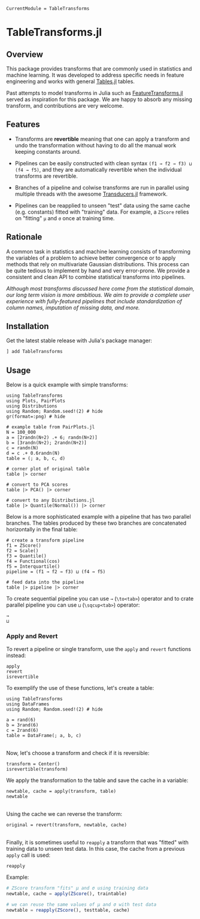 ```@meta
CurrentModule = TableTransforms
```

# TableTransforms.jl

## Overview

This package provides transforms that are commonly used in statistics
and machine learning. It was developed to address specific needs in
feature engineering and works with general
[Tables.jl](https://github.com/JuliaData/Tables.jl) tables.

Past attempts to model transforms in Julia such as
[FeatureTransforms.jl](https://github.com/invenia/FeatureTransforms.jl)
served as inspiration for this package. We are happy to absorb any
missing transform, and contributions are very welcome.

## Features

- Transforms are **revertible** meaning that one can apply a transform
  and undo the transformation without having to do all the manual work
  keeping constants around.

- Pipelines can be easily constructed with clean syntax
  `(f1 → f2 → f3) ⊔ (f4 → f5)`, and they are automatically
  revertible when the individual transforms are revertible.

- Branches of a pipeline and colwise transforms are run in parallel
  using multiple threads with the awesome
  [Transducers.jl](https://github.com/JuliaFolds/Transducers.jl)
  framework.

- Pipelines can be reapplied to unseen "test" data using the same cache
  (e.g. constants) fitted with "training" data. For example, a `ZScore`
  relies on "fitting" `μ` and `σ` once at training time.

## Rationale

A common task in statistics and machine learning consists of transforming
the variables of a problem to achieve better convergence or to apply methods
that rely on multivariate Gaussian distributions. This process can be quite
tedious to implement by hand and very error-prone. We provide a consistent
and clean API to combine statistical transforms into pipelines.

*Although most transforms discussed here come from the statistical domain,
our long term vision is more ambitious. We aim to provide a complete
user experience with fully-featured pipelines that include standardization
of column names, imputation of missing data, and more.*

## Installation

Get the latest stable release with Julia's package manager:

```julia
] add TableTransforms
```

## Usage

Below is a quick example with simple transforms:

```@example usage
using TableTransforms
using Plots, PairPlots
using Distributions
using Random; Random.seed!(2) # hide
gr(format=:png) # hide

# example table from PairPlots.jl
N = 100_000
a = [2randn(N÷2) .+ 6; randn(N÷2)]
b = [3randn(N÷2); 2randn(N÷2)]
c = randn(N)
d = c .+ 0.6randn(N)
table = (; a, b, c, d)

# corner plot of original table
table |> corner
```

```@example usage
# convert to PCA scores
table |> PCA() |> corner
```

```@example usage
# convert to any Distributions.jl
table |> Quantile(Normal()) |> corner
```

Below is a more sophisticated example with a pipeline that has
two parallel branches. The tables produced by these two branches
are concatenated horizontally in the final table:

```@example usage
# create a transform pipeline
f1 = ZScore()
f2 = Scale()
f3 = Quantile()
f4 = Functional(cos)
f5 = Interquartile()
pipeline = (f1 → f2 → f3) ⊔ (f4 → f5)

# feed data into the pipeline
table |> pipeline |> corner
```

To create sequential pipeline you can use `→` (`\to<tab>`) operator and
to crate parallel pipeline you can use `⊔` (`\sqcup<tab>`) operator:

```@docs
→
⊔
```

### Apply and Revert

To revert a pipeline or single transform, use the `apply` and `revert`
functions instead:

```@docs
apply
revert
isrevertible
```

To exemplify the use of these functions, let's create a table:

```@example usage2
using TableTransforms
using DataFrames
using Random; Random.seed!(2) # hide

a = rand(6)
b = 3rand(6)
c = 2rand(6)
table = DataFrame(; a, b, c)
```

\
Now, let's choose a transform and check if it is reversible:

```@example usage2
transform = Center()
isrevertible(transform)
```

We apply the transformation to the table and save the cache in a variable:

```@example usage2
newtable, cache = apply(transform, table)
newtable
```

\
Using the cache we can reverse the transform:

```@example usage2
original = revert(transform, newtable, cache)
```

\
Finally, it is sometimes useful to `reapply` a transform that was
"fitted" with training data to unseen test data. In this case, the
cache from a previous `apply` call is used:

```@docs
reapply
```

Example:

```julia
# ZScore transform "fits" μ and σ using training data
newtable, cache = apply(ZScore(), traintable)

# we can reuse the same values of μ and σ with test data
newtable = reapply(ZScore(), testtable, cache)
```
